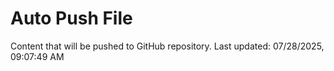# Auto Push File

Content that will be pushed to GitHub repository.
Last updated: 07/28/2025, 09:07:49 AM